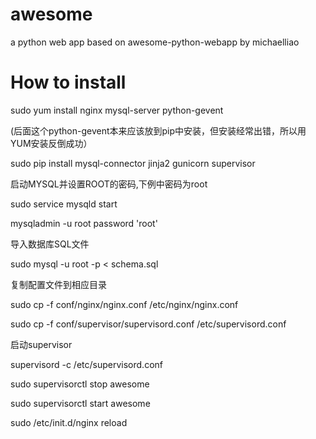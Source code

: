 # awesome
a python web app based on awesome-python-webapp by michaelliao
# How to install
sudo yum install nginx mysql-server python-gevent

  (后面这个python-gevent本来应该放到pip中安装，但安装经常出错，所以用YUM安装反倒成功）

sudo pip install mysql-connector jinja2 gunicorn  supervisor

启动MYSQL并设置ROOT的密码,下例中密码为root

sudo service mysqld start

mysqladmin -u root password 'root'

导入数据库SQL文件

sudo mysql -u root -p < schema.sql

复制配置文件到相应目录

sudo cp -f conf/nginx/nginx.conf /etc/nginx/nginx.conf

sudo cp -f conf/supervisor/supervisord.conf /etc/supervisord.conf

启动supervisor

supervisord -c /etc/supervisord.conf




 sudo supervisorctl stop awesome
 
 sudo supervisorctl start awesome
 
 sudo /etc/init.d/nginx reload

